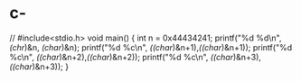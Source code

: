 # c-

// #include<stdio.h>
void main()
{
  int n = 0x44434241;
  printf("%d %d\n", *(chr*)&n, *(char*)&n);
  printf("%d %c\n", *((char*)&n+1),*((char*)&n+1));
  printf("%d %c\n", *((char*)&n+2),*((char*)&n+2));
  printf("%d %c\n", *((char*)&n+3),*((char*)&n+3));
}

